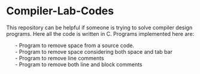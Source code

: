 # Compiler-Lab-Codes

This repository can be helpful if someone is trying to solve compiler design programs. Here all the code is written in C. Programs implemented here are:

<ul>
  - Program to remove space from a source code.</br>
  - Program to remove space considering both space and tab bar</br>
  - Program to remove line comments</br>
  - Program to remove both line and block comments</br>
</ul>
